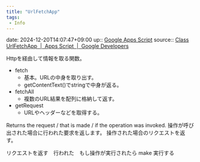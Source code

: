 ```yaml
---
title: "UrlFetchApp"
tags:
 - Info
---
```


date: 2024-12-20T14:07:47+09:00
up:: [Google Apps Script](../Bar/Program/Google%20Apps%20Script.md)
source:: [Class UrlFetchApp  |  Apps Script  |  Google Developers](https://developers.google.com/apps-script/reference/url-fetch/url-fetch-app)

Httpを経由して情報を取る関数。
- fetch
	- 基本。URLの中身を取り出す。
	- getContentText()でstringで中身が返る。
- fetchAll
	- 複数のURL結果を配列に格納して返す。
- getRequest
	- URLやヘッダーなどを取得する。

Returns the request / that is made / if the operation was invoked.
操作が呼び出された場合に行われた要求を返します。
操作された場合のリクエストを返す。

リクエストを返す　行われた　もし操作が実行されたら
make
実行する